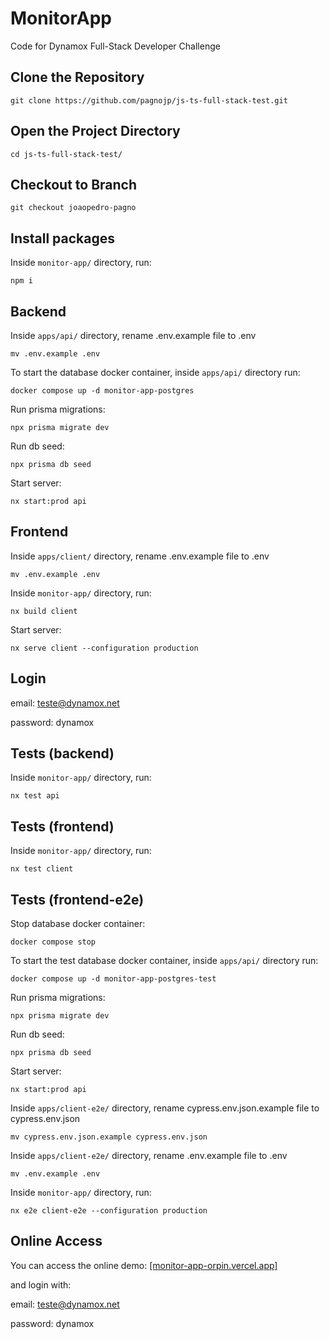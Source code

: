 # MonitorApp

Code for Dynamox Full-Stack Developer Challenge

## Clone the Repository

```
git clone https://github.com/pagnojp/js-ts-full-stack-test.git
```

## Open the Project Directory

```
cd js-ts-full-stack-test/
```

## Checkout to Branch

```
git checkout joaopedro-pagno
```

## Install packages

Inside `monitor-app/` directory, run:

```
npm i
```

## Backend

Inside `apps/api/` directory, rename .env.example file to .env

```
mv .env.example .env
```

To start the database docker container, inside `apps/api/` directory run:

```
docker compose up -d monitor-app-postgres
```

Run prisma migrations:

```
npx prisma migrate dev
```

Run db seed:

```
npx prisma db seed
```

Start server:

```
nx start:prod api
```

## Frontend

Inside `apps/client/` directory, rename .env.example file to .env

```
mv .env.example .env
```

Inside `monitor-app/` directory, run:

```
nx build client
```

Start server:

```
nx serve client --configuration production
```

## Login

email: teste@dynamox.net

password: dynamox

## Tests (backend)

Inside `monitor-app/` directory, run:

```
nx test api
```

## Tests (frontend)

Inside `monitor-app/` directory, run:

```
nx test client
```

## Tests (frontend-e2e)

Stop database docker container:

```
docker compose stop
```

To start the test database docker container, inside `apps/api/` directory run:

```
docker compose up -d monitor-app-postgres-test
```

Run prisma migrations:

```
npx prisma migrate dev
```

Run db seed:

```
npx prisma db seed
```

Start server:

```
nx start:prod api
```

Inside `apps/client-e2e/` directory, rename cypress.env.json.example file to cypress.env.json

```
mv cypress.env.json.example cypress.env.json
```

Inside `apps/client-e2e/` directory, rename .env.example file to .env

```
mv .env.example .env
```

Inside `monitor-app/` directory, run:

```
nx e2e client-e2e --configuration production
```

## Online Access

You can access the online demo: <a href="https://monitor-app-orpin.vercel.app/" target="_blank">[monitor-app-orpin.vercel.app]</a>

and login with:

email: teste@dynamox.net

password: dynamox
